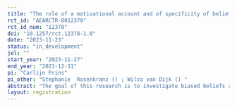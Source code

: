 ```yaml
---
title: "The role of a motivational account and of specificity of belief measures in overconfidence about personal saving behavior"
rct_id: "AEARCTR-0012378"
rct_id_num: "12378"
doi: "10.1257/rct.12378-1.0"
date: "2023-11-23"
status: "in_development"
jel: ""
start_year: "2023-11-27"
end_year: "2023-12-31"
pi: "Carlijn Prins"
pi_other: "Stephanie  Rosenkranz () ; Wilco van Dijk () "
abstract: "The goal of this research is to investigate biased beliefs about personal saving behavior. Biased beliefs in this study are operationalized as overconfidence, comparing an individual’s beliefs about personal saving behavior to an individual’s beliefs about saving behavior of others. This form of overconfidence is also known as the better-than-average effect. Furthermore, by experimentally varying the importance to save, we will be able to test whether overconfidence about personal saving behavior has a motivational account. Also, we will investigate whether specificity of the beliefs measures affects the level of overconfidence. And we will look into the interaction between importance to save and specificity of the beliefs measures. We designed a 2 by 2 online experiment, where both the importance of saving and the specificity of the belief measures are varied. The results of the experiment will have relevance for understanding personal saving behavior and for the development of interventions to help people improve their saving behavior. "
layout: registration
---
```


